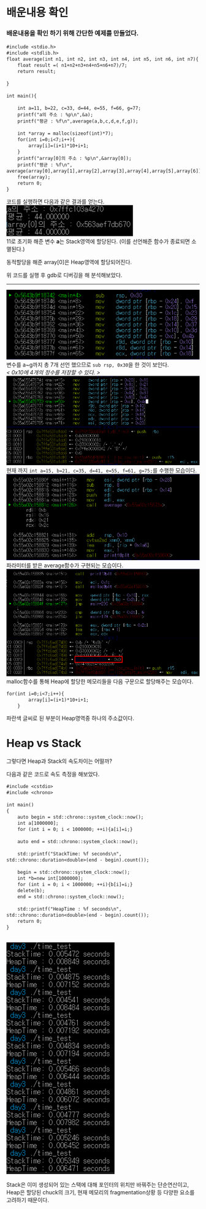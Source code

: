 # 배운내용 확인

### 배운내용을 확인 하기 위해 간단한 예제를 만들었다.

```
#include <stdio.h>
#include <stdlib.h>
float average(int n1, int n2, int n3, int n4, int n5, int n6, int n7){
    float result =( n1+n2+n3+n4+n5+n6+n7)/7;
    return result;

}

int main(){

    int a=11, b=22, c=33, d=44, e=55, f=66, g=77;
    printf("a의 주소 : %p\n",&a);
    printf("평균 : %f\n",average(a,b,c,d,e,f,g));

    int *array = malloc(sizeof(int)*7);
    for(int i=0;i<7;i++){
        array[i]=(i+1)*10+i+1;
    }
    printf("array[0]의 주소 : %p\n",&array[0]);
    printf("평균 : %f\n", average(array[0],array[1],array[2],array[3],array[4],array[5],array[6]));
    free(array);
    return 0;
}
```
코드를 실행하면 다음과 같은 결과를 얻는다.
<br><img src="../image/HW_3/c3.png"><br>
11로 초기화 해준 변수 **a**는 Stack영역에 할당된다. (이를 선언해준 함수가 종료되면 소멸된다.)

동적할당을 해준 array[0]은 Heap영역에 할당되어진다.

위 코드를 실행 후 gdb로 디버깅을 해 분석해보았다.<br>
***
<img src="../image/HW_3/c1.png"><br>
변수를 a~g까지 총 7개 선언 했으므로 `sub rsp, 0x30`을 한 것이 보인다.<br>*< 0x10에 4개의 정수를 저장할 수 있다. >*
<br><img src="../image/HW_3/c2.png"><br>
현재 까지 `int a=15, b=21, c=35, d=41, e=55, f=61, g=75;`를 수행한 모습이다.
<br><img src="../image/HW_3/c4.png"><br>
파라미터를 받은 average함수가 구현되는 모습이다.
<br><img src="../image/HW_3/c5.png"><br>
malloc함수를 통해 Heap에 할당한 메모리들을 다음 구문으로 할당해주는 모습이다.


```
for(int i=0;i<7;i++){
        array[i]=(i+1)*10+i+1;
    }
```
파란색 글씨로 된 부분이 Heap영역중 하나의 주소값이다.

# Heap vs Stack
그렇다면 Heap과 Stack의 속도차이는 어떨까?

다음과 같은 코드로 속도 측정을 해보았다. 
```
#include <cstdio>
#include <chrono>

int main()
{
    auto begin = std::chrono::system_clock::now();
    int a[1000000];
    for (int i = 0; i < 1000000; ++i){a[i]=i;}

    auto end = std::chrono::system_clock::now();

    std::printf("StackTime: %f seconds\n", std::chrono::duration<double>(end - begin).count());

    begin = std::chrono::system_clock::now();
    int *b=new int[1000000];
    for (int i = 0; i < 1000000; ++i){b[i]=i;}
    delete(b);
    end = std::chrono::system_clock::now();

    std::printf("HeapTime : %f seconds\n", std::chrono::duration<double>(end - begin).count());
    return 0;
}
```
<br><img src="../image/HW_3/c6.png"><br>



Stack은 이미 생성되어 있는 스택에 대해 포인터의 위치만 바꿔주는 단순연산이고, Heap은 할당된 chuck의 크기, 현재 메모리의 fragmentation상황 등 다양한 요소를 고려하기 때문이다.

 

